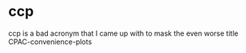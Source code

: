 # ccp
ccp is a bad acronym that I came up with to mask the even worse title CPAC-convenience-plots 
